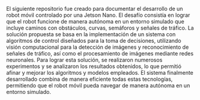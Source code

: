 El siguiente repositorio fue creado para documentar el desarrollo de 
un robot móvil controlado por una Jetson Nano. El desafío consistía en 
lograr que el robot funcione de manera autónoma en un entorno simulado 
que incluye caminos con obstáculos, curvas, semáforos y señales de tráfico. 
La solución propuesta se basa en la implementación de un sistema con algoritmos 
de control diseñados para la toma de decisiones, utilizando visión computacional 
para la detección de imágenes y reconocimiento de señales de tráfico, así como el
procesamiento de imágenes mediante redes neuronales. Para lograr esta
solución, se realizaron numerosos experimentos y se analizaron los resultados
obtenidos, lo que permitió afinar y mejorar los algoritmos y modelos
empleados. El sistema finalmente desarrollado combina de manera
eficiente todas estas tecnologías, permitiendo que el robot móvil pueda
navegar de manera autónoma en un entorno simulado.
